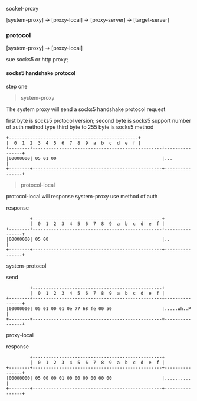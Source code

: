 socket-proxy


[system-proxy] -> [proxy-local] -> [proxy-server] -> [target-server]

### protocol
[system-proxy] -> [proxy-local]

sue socks5 or http proxy;

#### socks5 handshake protocol

step one

> system-proxy

The system proxy will send a socks5 handshake protocol request

first byte is socks5 protocol version;
second byte is socks5 support number of auth method type
third byte to 255 byte is socks5 method
```
+-------------------------------------------------+
|  0  1  2  3  4  5  6  7  8  9  a  b  c  d  e  f |
+--------+-------------------------------------------------+----------------+
|00000000| 05 01 00                                        |...             |
+--------+-------------------------------------------------+----------------+
```

> protocol-local

protocol-local will response system-proxy use method of auth

response

```
         +-------------------------------------------------+
         |  0  1  2  3  4  5  6  7  8  9  a  b  c  d  e  f |
+--------+-------------------------------------------------+----------------+
|00000000| 05 00                                           |..              |
+--------+-------------------------------------------------+----------------+
```

system-protocol

send 

```
         +-------------------------------------------------+
         |  0  1  2  3  4  5  6  7  8  9  a  b  c  d  e  f |
+--------+-------------------------------------------------+----------------+
|00000000| 05 01 00 01 0e 77 68 fe 00 50                   |.....wh..P      |
+--------+-------------------------------------------------+----------------+
```

proxy-local

response

```
         +-------------------------------------------------+
         |  0  1  2  3  4  5  6  7  8  9  a  b  c  d  e  f |
+--------+-------------------------------------------------+----------------+
|00000000| 05 00 00 01 00 00 00 00 00 00                   |..........      |
+--------+-------------------------------------------------+----------------+
```

